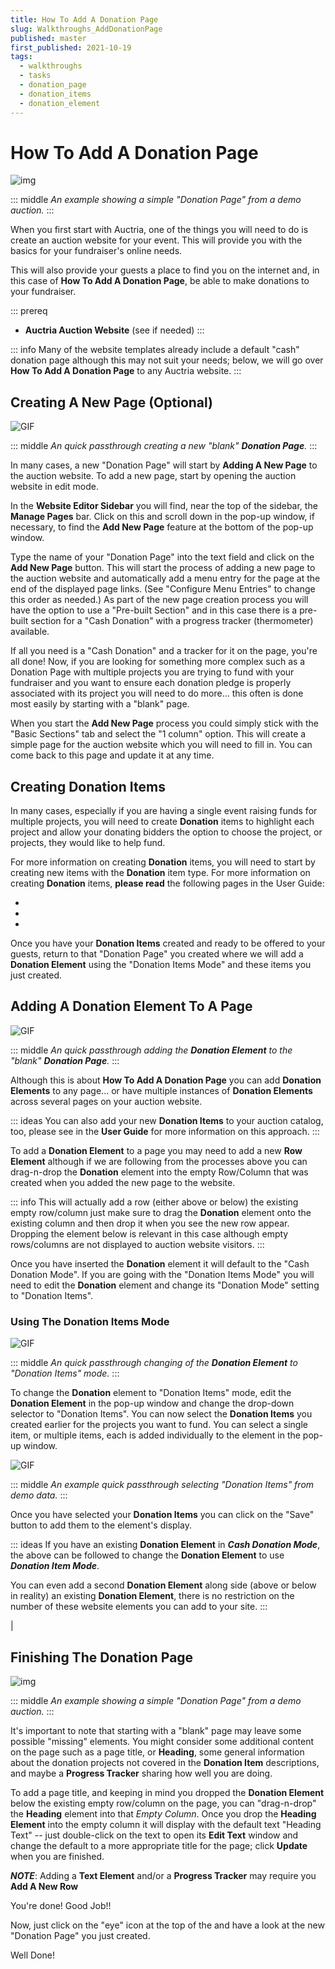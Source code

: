 ```yaml
---
title: How To Add A Donation Page
slug: Walkthroughs_AddDonationPage
published: master
first_published: 2021-10-19
tags:
  - walkthroughs
  - tasks
  - donation_page
  - donation_items
  - donation_element
---
```


# How To Add A Donation Page <New/>

![img](./index.assets/DonationPageExample.png)

::: middle
*An example showing a simple "Donation Page" from a demo auction.*
:::

When you first start with Auctria, one of the things you will need to do is create an auction website for your event. This will provide you with the basics for your fundraiser's online needs.

This will also provide your guests a place to find you on the internet and, in this case of **How To Add A Donation Page**, be able to make donations to your fundraiser.

::: prereq
- **Auctria Auction Website** (see <IndexLink slug="Walkthroughs_CreateNewWebSite2021"/> if needed)
:::

::: info
Many of the website templates already include a default "cash" donation page although this may not suit your needs; below, we will go over **How To Add A Donation Page** to any Auctria website.
:::

## Creating A New Page (Optional)

![GIF](./index.assets/AddNewPage_DonationPage.gif)

::: middle
*An quick passthrough creating a new "blank" __Donation Page__.*
:::

In many cases, a new "Donation Page" will start by **Adding A New Page** to the auction website. To add a new page, start by opening the auction website in edit mode.

In the **Website Editor Sidebar** you will find, near the top of the sidebar, the **Manage Pages** bar. Click on this and scroll down in the pop-up window, if necessary, to find the **Add New Page** feature at the bottom of the pop-up window.

Type the name of your "Donation Page" into the text field and click on the **Add New Page** button. This will start the process of adding a new page to the auction website and automatically add a menu entry for the page at the end of the displayed page links. (See "Configure Menu Entries" to change this order as needed.) As part of the new page creation process you will have the option to use a "Pre-built Section" and in this case there is a pre-built section for a "Cash Donation" with a progress tracker (thermometer) available.

If all you need is a "Cash Donation" and a tracker for it on the page, you're all done! Now, if you are looking for something more complex such as a Donation Page with multiple projects you are trying to fund with your fundraiser and you want to ensure each donation pledge is properly associated with its project you will need to do more... this often is done most easily by starting with a "blank" page.

When you start the **Add New Page** process you could simply stick with the "Basic Sections" tab and select the "1 column" option. This will create a simple page for the auction website which you will need to fill in. You can come back to this page and update it at any time.

<Link/> <IndexLink slug="AddNewWebsitePage"/>
<Link/> <IndexLink slug="WebsiteEditorSidebar"/>

## Creating Donation Items

In many cases, especially if you are having a single event raising funds for multiple projects, you will need to create **Donation** items to highlight each project and allow your donating bidders the option to choose the project, or projects, they would like to help fund.

For more information on creating **Donation** items, you will need to start by creating new items with the **Donation** item type. For more information on creating **Donation** items, **please read** the following pages in the User Guide:
- <IndexLink slug="AddNewItem"/>
- <IndexLink slug="DonationItems"/>
- <IndexLink slug="SettingDonationLevels"/>

Once you have your **Donation Items** created and ready to be offered to your guests, return to that "Donation Page" you created where we will add a **Donation Element** using the "Donation Items Mode" and these items you just created.

<Link/> <IndexLink slug="AddNewItem"/>
<Link/> <IndexLink slug="DonationItems"/>
<Link/> <IndexLink slug="SettingDonationLevels"/>
<Link/> <IndexLink slug="RowContent_DonationElement"/>

## Adding A Donation Element To A Page

![GIF](./index.assets/AddDonationElement.gif)

::: middle
*An quick passthrough adding the __Donation Element__ to the "blank" __Donation Page__.*
:::

Although this is about **How To Add A Donation Page** you can add **Donation Elements** to any page... or have multiple instances of **Donation Elements** across several pages on your auction website.

::: ideas
You can also add your new **Donation Items** to your auction catalog, too, please see <IndexLink slug="AddDonationItemsToCatalog"/> in the **User Guide** for more information on this approach.
:::

To add a **Donation Element** to a page you may need to add a new **Row Element** although if we are following from the processes above you can drag-n-drop the **Donation** element into the empty Row/Column that was created when you added the new page to the website.

::: info
This will actually add a row (either above or below) the existing empty row/column just make sure to drag the **Donation** element onto the existing column and then drop it when you see the new row appear. Dropping the element below is relevant in this case although empty rows/columns are not displayed to auction website visitors.
:::

Once you have inserted the **Donation** element it will default to the "Cash Donation Mode". If you are going with the "Donation Items Mode" you will need to edit the **Donation** element and change its "Donation Mode" setting to "Donation Items".

<Link/> <IndexLink slug="RowContent_DonationElement"/>
<Link/> <IndexLink slug="DonationItems"/>
<Link/> <IndexLink slug="AddNewRow"/>

### Using The Donation Items Mode

![GIF](./index.assets/EditDonationElement.gif)

::: middle
*An quick passthrough changing of the __Donation Element__ to "Donation Items" mode.*
:::

To change the **Donation** element to "Donation Items" mode, edit the **Donation Element** in the pop-up window and change the drop-down selector to "Donation Items". You can now select the **Donation Items** you created earlier for the projects you want to fund. You can select a single item, or multiple items, each is added individually to the element in the pop-up window.

![GIF](./index.assets/SelectingDonationItems.gif)

::: middle
*An example quick passthrough selecting "Donation Items" from demo data.*
:::

Once you have selected your **Donation Items** you can click on the "Save" button to add them to the element's display.

::: ideas
If you have an existing **Donation Element** in **_Cash Donation Mode_**, the above can be followed to change the **Donation Element** to use **_Donation Item Mode_**.

You can even add a second **Donation Element** along side (above or below in reality) an existing **Donation Element**, there is no restriction on the number of these website elements you can add to your site.
:::
&nbsp;
<Link/> <IndexLink slug="DonationItems"/> <Link/> <IndexLink slug="RowContent_DonationElement"/> | <IndexLink slug="RowContent_DonationElement" anchor="donation-items-mode"/>

## Finishing The Donation Page

![img](./index.assets/DonationPageExample.png)

::: middle
*An example showing a simple "Donation Page" from a demo auction.*
:::


It's important to note that starting with a "blank" page may leave some possible "missing" elements. You might consider some additional content on the page such as a page title, or **Heading**, some general information about the donation projects not covered in the **Donation Item** descriptions, and maybe a **Progress Tracker** sharing how well you are doing.

To add a page title, and keeping in mind you dropped the **Donation Element** below the existing empty row/column on the page, you can "drag-n-drop" the **Heading** element into that *Empty Column*. Once you drop the **Heading Element** into the empty column it will display with the default text "Heading Text" -- just double-click on the text to open its **Edit Text** window and change the default to a more appropriate title for the page; click **Update** when you are finished.

**_NOTE_**: Adding a **Text Element** and/or a **Progress Tracker** may require you **Add A New Row**

<Link/> <IndexLink slug="DonationItems"/>
<Link/> <IndexLink slug="BasicContent_Heading"/>
<Link/> <IndexLink slug="AddNewRow"/>
<Link/> <IndexLink slug="BasicContent_Text"/>
<Link/> <IndexLink slug="BasicContent_Thermometer"/>

You're done! Good Job!!

Now, just click on the "eye" icon at the top of the <IndexLink slug="WebsiteEditorSidebar"/> and have a look at the new "Donation Page" you just created.

Well Done!

<ChildPages/>
<Revised text="Added" date="2021-10-19"/>
